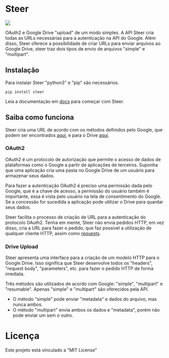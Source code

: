 # Steer
<a href="https://github.com/fernando-gap/steer/blob/main/README.md">
  <img src="https://img.shields.io/badge/lang-en-red">
</a>

OAuth2 e Google Drive "upload" de um modo simples. A API Steer cria todas as URLs necessárias para a autenticação na API do Google. Além disso, Steer oferece a possibilidade de criar URLs para enviar arquivos ao Google Drive, steer traz dois tipos de envio de arquivos "simple" e "multipart".

## Instalação
Para instalar Steer "python3" e "pip" são necessários.

```
pip install steer
```

Leia a documentação em [docs](https://github.com/fernando-gap/steer/tree/main/docs) para começar com Steer.

## Saiba como funciona

Steer cria uma URL de acordo com os métodos definidos pelo Google, que podem ser encontrados [aqui](https://developers.google.com/identity/protocols/oauth2/native-app#programmatic-extraction), e para o Drive [aqui](https://developers.google.com/drive/api/v3/manage-uploads#http_1). 

### OAuth2
OAuth2 é um protocolo de autorização que permite o acesso de dados de plataformas como o Google a partir de aplicações de terceiros. Suponha que uma aplicação cria uma pasta no Google Drive de um usuário para armazenar seus dados.

Para fazer a autenticação OAuth2 é preciso uma permissão dada pelo Google, que é a chave de acesso, a permissão do usuário também é importante, essa é vista  pelo usuário na tela de consentimento do Google. Se a concessão for sucedida a aplicação pode utilizar o Drive para quardar seus dados.

Steer facilita o processo de criação de URL para a autenticação do protocolo OAuth2. Tenha em mente, Steer não envia pedidos HTTP, em vez disso, cria a URL para fazer o pedido, que faz possivel a utilização de qualquer cliente HTTP, assim como [requests](https://docs.python-requests.org/en/master/).


### Drive Upload
Steer apresenta uma interface para a criação de um *modelo* HTTP para o Google Drive. Isso significa que Steer desenvolve todos os "headers", "request body", "parameters", etc. para fazer o pedido HTTP de forma imediata.

Três métodos são utilizados de acordo com Google: "simple", "multipart" e "resumable". Apenas "simple" e "multipart" são oferecidos pela API.

- O método "simple" pode enviar "metadata" e dados do arquivo, mas nunca ambos.
- O método "multipart" envia ambos os dados e "metadata", porém não pode enviar um sem o outro.


# Licença
Este projeto está vínculado a "MIT License"
